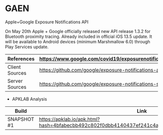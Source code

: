 # GAEN
Apple+Google Exposure Notifications API

On May 20th Apple + Google officially released new API release 1.3.2 for Bluetooth proximity tracing. Already included in official iOS 13.5 update. It will be available to Android devices (minimum Marshmallow 6.0) through Play Services update.

References | https://www.google.com/covid19/exposurenotifications/
-----------|------------------------------------------------------
Client Sources | https://github.com/google/exposure-notifications-android
Server Sources | https://github.com/google/exposure-notifications-server

- APKLAB Analysis

Build | Link
------|-----
SNAPSHOT #1 | https://apklab.io/apk.html?hash=4bfabecbb492c802f0dbb4140437ef241c4a75266cbb55084c5370e83001762c
